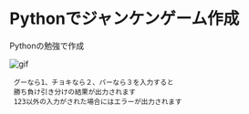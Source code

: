 # Pythonでジャンケンゲーム作成
Pythonの勉強で作成

![gif](https://raw.github.com/wiki/Nogami111/Python/images/rsp2.gif)

``` terminal
 グーなら1、チョキなら２、パーなら３を入力すると
 勝ち負け引き分けの結果が出力されます
 123以外の入力がされた場合にはエラーが出力されます
```
